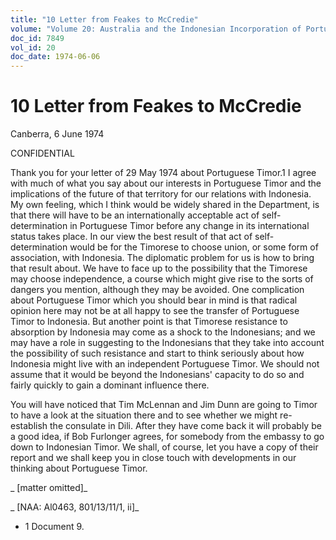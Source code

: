 ```yaml
---
title: "10 Letter from Feakes to McCredie"
volume: "Volume 20: Australia and the Indonesian Incorporation of Portuguese Timor, 1974-1976"
doc_id: 7849
vol_id: 20
doc_date: 1974-06-06
---
```


# 10 Letter from Feakes to McCredie

Canberra, 6 June 1974

CONFIDENTIAL

Thank you for your letter of 29 May 1974 about Portuguese Timor.1 I agree with much of what you say about our interests in Portuguese Timor and the implications of the future of that territory for our relations with Indonesia. My own feeling, which I think would be widely shared in the Department, is that there will have to be an internationally acceptable act of self-determination in Portuguese Timor before any change in its international status takes place. In our view the best result of that act of self-determination would be for the Timorese to choose union, or some form of association, with Indonesia. The diplomatic problem for us is how to bring that result about. We have to face up to the possibility that the Timorese may choose independence, a course which might give rise to the sorts of dangers you mention, although they may be avoided. One complication about Portuguese Timor which you should bear in mind is that radical opinion here may not be at all happy to see the transfer of Portuguese Timor to Indonesia. But another point is that Timorese resistance to absorption by Indonesia may come as a shock to the Indonesians; and we may have a role in suggesting to the Indonesians that they take into account the possibility of such resistance and start to think seriously about how Indonesia might live with an independent Portuguese Timor. We should not assume that it would be beyond the Indonesians' capacity to do so and fairly quickly to gain a dominant influence there.

You will have noticed that Tim McLennan and Jim Dunn are going to Timor to have a look at the situation there and to see whether we might re-establish the consulate in Dili. After they have come back it will probably be a good idea, if Bob Furlonger agrees, for somebody from the embassy to go down to Indonesian Timor. We shall, of course, let you have a copy of their report and we shall keep you in close touch with developments in our thinking about Portuguese Timor.

_ [matter omitted]_

_ [NAA: Al0463, 801/13/11/1, ii]_

  * 1 Document 9.


